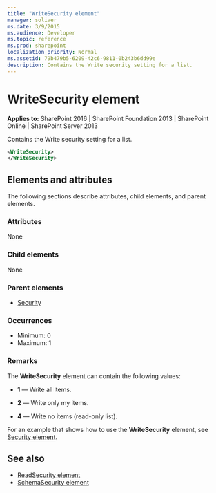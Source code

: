 ```yaml
---
title: "WriteSecurity element"
manager: soliver
ms.date: 3/9/2015
ms.audience: Developer
ms.topic: reference
ms.prod: sharepoint
localization_priority: Normal
ms.assetid: 79b479b5-6209-42c6-9811-0b243b6dd99e
description: Contains the Write security setting for a list.
---
```


# WriteSecurity element

**Applies to:** SharePoint 2016 | SharePoint Foundation 2013 | SharePoint Online | SharePoint Server 2013
  
Contains the Write security setting for a list.

```XML
<WriteSecurity>
</WriteSecurity>
```

## Elements and attributes

The following sections describe attributes, child elements, and parent elements.

### Attributes

None
   
### Child elements

None
   
### Parent elements

- [Security](security-element.md)
   
### Occurrences

- Minimum: 0
- Maximum: 1  
   
### Remarks

The **WriteSecurity** element can contain the following values: 
  
- **1** — Write all items.
  
- **2** — Write only my items.
  
- **4** — Write no items (read-only list).

For an example that shows how to use the **WriteSecurity** element, see [Security element](security-element.md).
  
## See also

- [ReadSecurity element](readsecurity-element.md)
- [SchemaSecurity element](schemasecurity-element.md)

